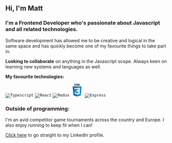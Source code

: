 ## Hi, I'm Matt

### I'm a Frontend Developer who's passionate about Javascript and all related technologies. ###

Software development has allowed me to be creative and logical in the same space and has quickly become one of my favourite things to take part in.

**Looking to collaborate** on anything in the Javascript scope. Always keen on learning new systems and languages as well. 


**My favourite technologies:**   

<code><img height="40" alt="Typescript" src="https://upload.wikimedia.org/wikipedia/commons/4/4c/Typescript_logo_2020.svg"></code>
<code><img height="40" alt="React" src="https://cdn.freebiesupply.com/logos/large/2x/react-1-logo-png-transparent.png"></code>
<code><img height="40" alt="Redux" src="https://encrypted-tbn0.gstatic.com/images?q=tbn:ANd9GcTKcY-N3pDkxoX1ugnQT1_t5VraW9Uq4bpgbw&usqp=CAU"></code>
<code><img height="40" alt="CSS" src="https://raw.githubusercontent.com/github/explore/80688e429a7d4ef2fca1e82350fe8e3517d3494d/topics/css/css.png"></code>
<code><img height="40" alt="Express" src="https://hackr.io/tutorials/learn-express-js/logo/logo-express-js?ver=1557508379"></code>

### Outside of programming:
I'm an avid competitor game tournaments across the country and Europe.
I also enjoy running to keep fit when I can!


[Click here](https://www.linkedin.com/in/matthewjjwells/) to go straight to my LinkedIn profile.
